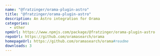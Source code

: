 ```yaml
---
name: "@fratzinger/orama-plugin-astro"
title: "@fratzinger/orama-plugin-astro"
description: An Astro integration for Orama
categories:
  - other
npmUrl: https://www.npmjs.com/package/@fratzinger/orama-plugin-astro
repoUrl: https://github.com/oramasearch/orama
homepageUrl: https://github.com/oramasearch/orama#readme
downloads: 3
---
```

